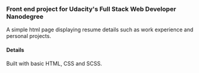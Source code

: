 ### Front end project for Udacity's Full Stack Web Developer Nanodegree

 A simple html page displaying resume details such as work experience and
 personal projects.
 
#### Details

 Built with basic HTML, CSS and SCSS.